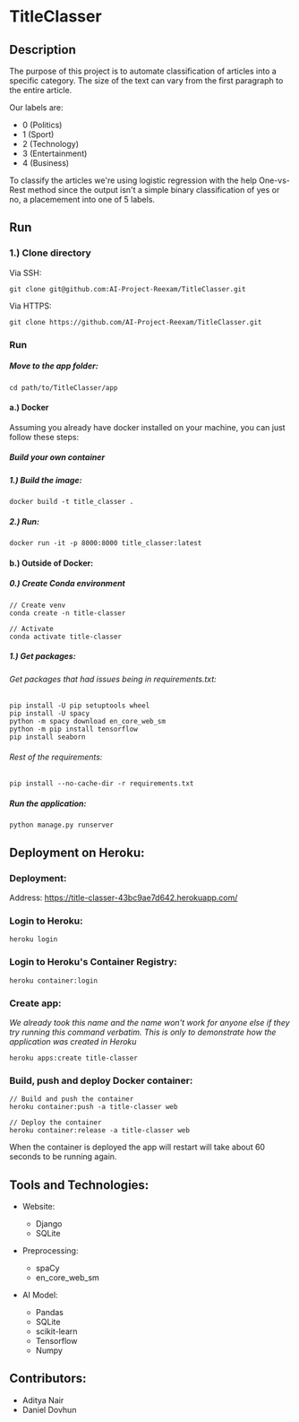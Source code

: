# TitleClasser
## Description
The purpose of this project is to automate classification of articles into a specific category. The size of the text can vary from the first paragraph to the entire article. 

Our labels are:
* 0 (Politics)
* 1 (Sport)
* 2 (Technology)
* 3 (Entertainment)
* 4 (Business)

To classify the articles we're using logistic regression with the help One-vs-Rest method since the output isn't a simple binary classification of yes or no, a placemement into one of 5 labels.

## Run
### 1.) Clone directory
Via SSH:
```
git clone git@github.com:AI-Project-Reexam/TitleClasser.git
```

Via HTTPS:
```
git clone https://github.com/AI-Project-Reexam/TitleClasser.git
```

### Run
##### Move to the app folder: 
```
cd path/to/TitleClasser/app
```

#### a.) Docker
Assuming you already have docker installed on your machine, you can just follow these steps:
##### Build your own container
##### 1.) Build the image:
```
docker build -t title_classer .
```

##### 2.) Run:
```
docker run -it -p 8000:8000 title_classer:latest
```

#### b.) Outside of Docker:
##### 0.) Create Conda environment
```
// Create venv
conda create -n title-classer

// Activate
conda activate title-classer
```
##### 1.) Get packages:
###### Get packages that had issues being in requirements.txt:
```
pip install -U pip setuptools wheel
pip install -U spacy
python -m spacy download en_core_web_sm 
python -m pip install tensorflow
pip install seaborn
```

###### Rest of the requirements:
```
pip install --no-cache-dir -r requirements.txt
```

##### Run the application:
```
python manage.py runserver
```

## Deployment on Heroku:
### Deployment:
Address: https://title-classer-43bc9ae7d642.herokuapp.com/
### Login to Heroku:
```
heroku login
```

### Login to Heroku's Container Registry:
```
heroku container:login
```

### Create app:
_We already took this name and the name won't work for anyone else if they try running this command verbatim. This is only to demonstrate how the application was created in Heroku_
```
heroku apps:create title-classer
```

### Build, push and deploy Docker container:
```
// Build and push the container
heroku container:push -a title-classer web

// Deploy the container
heroku container:release -a title-classer web
```

When the container is deployed the app will restart will take about 60 seconds to be running again.

## Tools and Technologies:
* Website:
    * Django
    * SQLite

* Preprocessing:
    * spaCy
    * en_core_web_sm

* AI Model:
    * Pandas
    * SQLite
    * scikit-learn
    * Tensorflow
    * Numpy

## Contributors:
* Aditya Nair
* Daniel Dovhun
